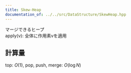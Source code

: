 ```yaml
---
title: Skew-Heap
documentation_of: ../../src/DataStructure/SkewHeap.hpp
---
```

マージできるヒープ \
apply(v): 全体に作用素vを適用
## 計算量
top: $O(1)$, pop, push, merge: $O(\log N)$